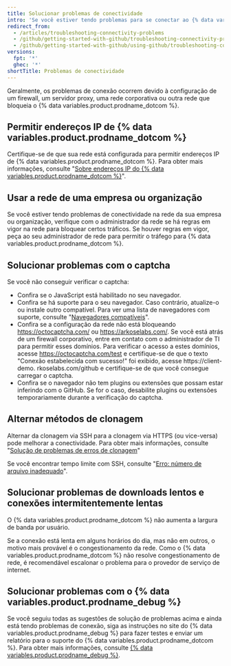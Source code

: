 ```yaml
---
title: Solucionar problemas de conectividade
intro: 'Se você estiver tendo problemas para se conectar ao {% data variables.product.prodname_dotcom %}, use a ferramenta {% data variables.product.prodname_debug %} para diagnosticá-los.'
redirect_from:
  - /articles/troubleshooting-connectivity-problems
  - /github/getting-started-with-github/troubleshooting-connectivity-problems
  - /github/getting-started-with-github/using-github/troubleshooting-connectivity-problems
versions:
  fpt: '*'
  ghec: '*'
shortTitle: Problemas de conectividade
---
```


Geralmente, os problemas de conexão ocorrem devido à configuração de um firewall, um servidor proxy, uma rede corporativa ou outra rede que bloqueia o {% data variables.product.prodname_dotcom %}.

## Permitir endereços IP de {% data variables.product.prodname_dotcom %}

Certifique-se de que sua rede está configurada para permitir endereços IP de {% data variables.product.prodname_dotcom %}. Para obter mais informações, consulte "[Sobre endereços IP do {% data variables.product.prodname_dotcom %}](/articles/about-github-s-ip-addresses)".

## Usar a rede de uma empresa ou organização

Se você estiver tendo problemas de conectividade na rede da sua empresa ou organização, verifique com o administrador da rede se há regras em vigor na rede para bloquear certos tráficos. Se houver regras em vigor, peça ao seu administrador de rede para permitir o tráfego para {% data variables.product.prodname_dotcom %}.

## Solucionar problemas com o captcha

Se você não conseguir verificar o captcha:
- Confira se o JavaScript está habilitado no seu navegador.
- Confira se há suporte para o seu navegador. Caso contrário, atualize-o ou instale outro compatível. Para ver uma lista de navegadores com suporte, consulte "[Navegadores compatíveis](/articles/supported-browsers)".
- Confira se a configuração da rede não está bloqueando https://octocaptcha.com/ ou https://arkoselabs.com/. Se você está atrás de um firewall corporativo, entre em contato com o administrador de TI para permitir esses domínios. Para verificar o acesso a estes domínios, acesse https://octocaptcha.com/test e certifique-se de que o texto "Conexão estabelecida com sucesso!" foi exibido, acesse https://client-demo. rkoselabs.com/github e certifique-se de que você consegue carregar o captcha.
- Confira se o navegador não tem plugins ou extensões que possam estar inferindo com o GitHub. Se for o caso, desabilite plugins ou extensões temporariamente durante a verificação do captcha.

## Alternar métodos de clonagem

Alternar da clonagem via SSH para a clonagem via HTTPS (ou vice-versa) pode melhorar a conectividade. Para obter mais informações, consulte "[Solução de problemas de erros de clonagem](/repositories/creating-and-managing-repositories/troubleshooting-cloning-errors)"

Se você encontrar tempo limite com SSH, consulte "[Erro: número de arquivo inadequado](/articles/error-bad-file-number)".

## Solucionar problemas de downloads lentos e conexões intermitentemente lentas

O {% data variables.product.prodname_dotcom %} não aumenta a largura de banda por usuário.

Se a conexão está lenta em alguns horários do dia, mas não em outros, o motivo mais provável é o congestionamento da rede. Como o {% data variables.product.prodname_dotcom %} não resolve congestionamento de rede, é recomendável escalonar o problema para o provedor de serviço de internet.

## Solucionar problemas com o {% data variables.product.prodname_debug %}

Se você seguiu todas as sugestões de solução de problemas acima e ainda está tendo problemas de conexão, siga as instruções no site do {% data variables.product.prodname_debug %} para fazer testes e enviar um relatório para o suporte do {% data variables.product.prodname_dotcom %}. Para obter mais informações, consulte [{% data variables.product.prodname_debug %}](https://github-debug.com/).
